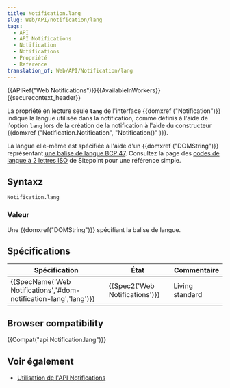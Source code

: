 ```yaml
---
title: Notification.lang
slug: Web/API/notification/lang
tags:
  - API
  - API Notifications
  - Notification
  - Notifications
  - Propriété
  - Reference
translation_of: Web/API/Notification/lang
---
```

{{APIRef("Web Notifications")}}{{AvailableInWorkers}}{{securecontext_header}}

La propriété en lecture seule **`lang`** de l'interface {{domxref ("Notification")}} indique la langue utilisée dans la notification, comme définis à l'aide de l'option `lang` lors de la création de la notification à l'aide du constructeur {{domxref ("Notification.Notification", "Notification()" )}}.

La langue elle-même est spécifiée à l'aide d'un {{domxref ("DOMString")}} représentant [une balise de langue BCP 47](http://www.rfc-editor.org/rfc/bcp/bcp47.txt). Consultez la page des [codes de langue à 2 lettres ISO](http://www.sitepoint.com/web-foundations/iso-2-letter-language-codes/) de Sitepoint pour une référence simple.

## Syntaxz

    Notification.lang

### Valeur

Une {{domxref("DOMString")}} spécifiant la balise de langue.

## Spécifications

| Spécification                                                                            | État                                     | Commentaire     |
| ---------------------------------------------------------------------------------------- | ---------------------------------------- | --------------- |
| {{SpecName('Web Notifications','#dom-notification-lang','lang')}} | {{Spec2('Web Notifications')}} | Living standard |

## Browser compatibility

{{Compat("api.Notification.lang")}}

## Voir également

- [Utilisation de l'API Notifications](/fr/docs/Web/API/Notifications_API/Using_the_Notifications_API)
